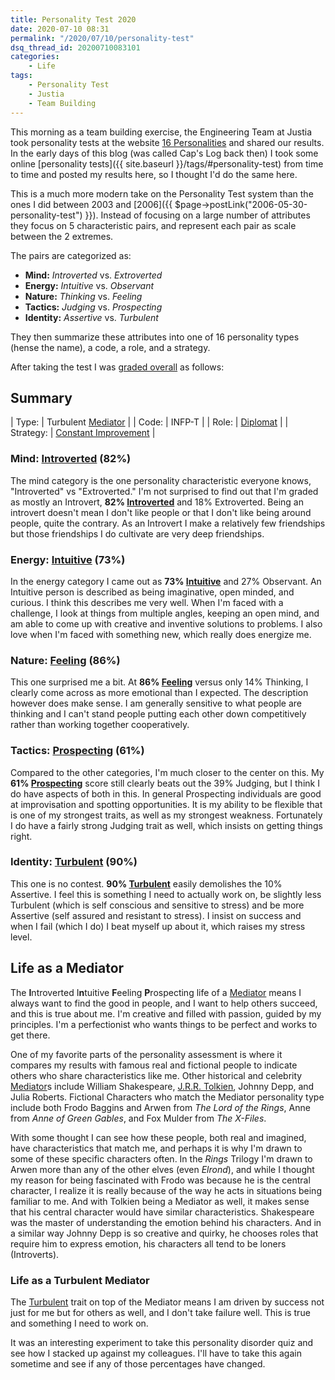```yaml
---
title: Personality Test 2020
date: 2020-07-10 08:31
permalink: "/2020/07/10/personality-test"
dsq_thread_id: 20200710083101
categories:
    - Life
tags:
    - Personality Test
    - Justia
    - Team Building
---
```

This morning as a team building exercise, the Engineering Team at Justia took personality tests at the website [16 Personalities](https://www.dropbox.com/s/rx7hf4vd2isxptg/Screen%20Shot%202020-08-26%20at%201.08.18%20PM.png?dl=0) and shared our results.  In the early days of this blog (was called Cap's Log back then) I took some online [personality tests]({{ site.baseurl }}/tags/#personality-test) from time to time and posted my results here, so I thought I'd do the same here.

<!--more-->

This is a much more modern take on the Personality Test system than the ones I did between 2003 and [2006]({{ $page->postLink("2006-05-30-personality-test") }}).  Instead of focusing on a large number of attributes they focus on 5 characteristic pairs, and represent each pair as scale between the 2 extremes.

The pairs are categorized as:
* **Mind:** _Introverted_ vs. _Extroverted_
* **Energy:** _Intuitive_ vs. _Observant_
* **Nature:** _Thinking_ vs. _Feeling_
* **Tactics:** _Judging_ vs. _Prospecting_
* **Identity:** _Assertive_ vs. _Turbulent_

They then summarize these attributes into one of 16 personality types (hense the name), a code, a role, and a strategy.

After taking the test I was [graded overall](https://www.16personalities.com/profiles/4f9a7cf0b6da1) as follows:

## Summary

| Type:     | Turbulent [Mediator]   |
| Code:     | INFP-T                 |
| Role:     | [Diplomat]             |
| Strategy: | [Constant Improvement] |


### Mind: [Introverted] (82%)
The mind category is the one personality characteristic everyone knows, "Introverted" vs "Extroverted."  I'm not surprised to find out that I'm graded as mostly an Introvert, **82% [Introverted]** and 18% Extroverted.  Being an introvert doesn't mean I don't like people or that I don't like being around people, quite the contrary.  As an Introvert I make a relatively few friendships but those friendships I do cultivate are very deep friendships.

### Energy: [Intuitive] (73%)
In the energy category I came out as **73% [Intuitive]** and 27% Observant.  An Intuitive person is described as being imaginative, open minded, and curious.  I think this describes me very well.  When I'm faced with a challenge, I look at things from multiple angles, keeping an open mind, and am able to come up with creative and inventive solutions to problems.  I also love when I'm faced with something new, which really does energize me.

### Nature: [Feeling] (86%)
This one surprised me a bit.  At **86% [Feeling]** versus only 14% Thinking, I clearly come across as more emotional than I expected.  The description however does make sense.  I am generally sensitive to what people are thinking and I can't stand people putting each other down competitively rather than working together cooperatively.

### Tactics: [Prospecting] (61%)
Compared to the other categories, I'm much closer to the center on this.  My **61% [Prospecting]** score still clearly beats out the 39% Judging, but I think I do have aspects of both in this.  In general Prospecting individuals are good at improvisation and spotting opportunities.  It is my ability to be flexible that is one of my strongest traits, as well as my strongest weakness.  Fortunately I do have a fairly strong Judging trait as well, which insists on getting things right.

### Identity: [Turbulent] (90%)
This one is no contest.  **90% [Turbulent]** easily demolishes the 10% Assertive.  I feel this is something I need to actually work on, be slightly less Turbulent (which is self conscious and sensitive to stress) and be more Assertive (self assured and resistant to stress).  I insist on success and when I fail (which I do) I beat myself up about it, which raises my stress level.

## Life as a Mediator
The **I**ntroverted I**n**tuitive **F**eeling **P**rospecting life of a [Mediator] means I always want to find the good in people, and I want to help others succeed, and this is true about me.  I'm creative and filled with passion, guided by my principles.  I'm a perfectionist who wants things to be perfect and works to get there.

One of my favorite parts of the personality assessment is where it compares my results with famous real and fictional people to indicate others who share characteristics like me.  Other historical and celebrity [Mediator]s include William Shakespeare, [J.R.R. Tolkien](https://www.16personalities.com/articles/jrr-tolkien-creator-of-words-and-worlds-the-lord-of-the-rings-personality-series), Johnny Depp, and Julia Roberts.  Fictional Characters who match the Mediator personality type include both Frodo Baggins and Arwen from *The Lord of the Rings*, Anne from *Anne of Green Gables*, and Fox Mulder from *The X-Files*.

With some thought I can see how these people, both real and imagined, have characteristics that match me, and perhaps it is why I'm drawn to some of these specific characters often.  In the *Rings* Trilogy I'm drawn to Arwen more than any of the other elves (even *Elrond*), and while I thought my reason for being fascinated with Frodo was because he is the central character, I realize it is really because of the way he acts in situations being familiar to me.  And with Tolkien being a Mediator as well, it makes sense that his central character would have similar characteristics.  Shakespeare was the master of understanding the emotion behind his characters.  And in a similar way Johnny Depp is so creative and quirky, he chooses roles that require him to express emotion, his characters all tend to be loners (Introverts).

### Life as a Turbulent Mediator
The [Turbulent] trait on top of the Mediator means I am driven by success not just for me but for others as well, and I don't take failure well.  This is true and something I need to work on.

It was an interesting experiment to take this personality disorder quiz and see how I stacked up against my colleagues.  I'll have to take this again sometime and see if any of those percentages have changed.

[Mediator]: https://www.16personalities.com/infp-personality
[Diplomat]: https://www.16personalities.com/articles/roles-diplomats
[Constant Improvement]: https://www.16personalities.com/articles/strategies-constant-improvement
[Introverted]: https://www.16personalities.com/articles/mind-introverted-vs-extraverted
[Intuitive]: https://www.16personalities.com/articles/energy-intuitive-vs-observant
[Feeling]: https://www.16personalities.com/articles/nature-thinking-vs-feeling
[Prospecting]: https://www.16personalities.com/articles/tactics-judging-vs-prospecting
[Turbulent]: https://www.16personalities.com/articles/identity-assertive-vs-turbulent
